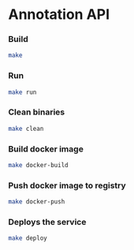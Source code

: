 # Annotation API


### Build

```bash
make
```

### Run

```bash
make run
```

### Clean binaries

```bash
make clean
```

### Build docker image

```bash
make docker-build
```

### Push docker image to registry

```bash
make docker-push
```

### Deploys the service

```bash
make deploy
```
